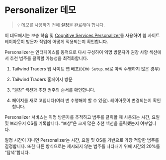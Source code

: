 # <a name="personalizer-demo"></a>Personalizer 데모

> 💡 데모를 사용하기 전에 [설정](https://github.com/microsoft/ignite-learning-paths-training-aiml/blob/master/aiml20/DEMO%20Setup.md)을 완료해야 합니다.

이 데모에서는 보충 학습 및 [Cognitive Services Personalizer](https://docs.microsoft.com/en-us/azure/cognitive-services/personalizer/?WT.mc_id=msignitethetour2019-github-aiml20)를 사용하여 웹 사이트 레이아웃이 방문자 작업에 어떻게 적용되는지 확인합니다.

Personalizer는 인터페이스를 동적으로 다시 구성하여 익명 방문자가 권장 사항 섹션에서 추천 범주를 클릭할 가능성을 최적화합니다.

1. Tailwind Traders 웹 사이트 앱 배포(`DEMO Setup.md`로 아직 수행하지 않은 경우)

2. Tailwind Traders 홈페이지 방문

3. “권장” 섹션과 추천 범주의 순서를 확인합니다.

4. 페이지를 새로 고칩니다(여러 번 수행해야 할 수 있음). 레이아웃이 변경되는지 확인합니다.

Personalizer 서비스는 익명 방문자를 추적하고 범주를 클릭할 때 사용되는 시간, 요일 및 브라우저 OS를 기록합니다. “보상”은 크게 많은 추천 섹션을 클릭했는지 여부입니다. 

일정 시간이 지나면 Personalizer는 시간, 요일 및 OS를 기반으로 가장 적합한 범주를 결정합니다. 또한 다른 방식으로는 제시되지 않는 범주를 나타내기 위해 시간의 20%를 “탐색”합니다.
